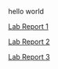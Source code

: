 hello world

[Lab Report 1](https://niannianwang.github.io/cse15l-lab-reports/lab1/lab1.html)

[Lab Report 2](https://niannianwang.github.io/cse15l-lab-reports/lab2/lab2.html)

[Lab Report 3](https://niannianwang.github.io/cse15l-lab-reports/lab3/lab3.html)
